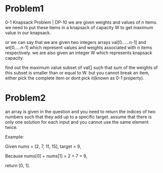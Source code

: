 # Problem1
0-1 Knapsack Problem | DP-10
we are given weights and values of n items. we need to put these items in a knapsack of capacity W to get maximum value in our knapsack.

or we can say that we are given two integers arrays val[0......n-1] and wt[0.....n-1] which represent values and weights associated with n items respectively. we are also given an integer W  which represents knapsack capacity.

find out the maximum value subset of val[] such that sum of the weights of this subset is smaller than or equal to W. but you cannot break an item, either pick the complete item or dont pick it(known as 0-1 property).

# Problem2
an array is given in the question and you need to return the indices of two numbers such that they add up to a specific target. assume that there is only one solution for each input and you cannot use the same element twice. 

Example:

Given nums = [2, 7, 11, 15], target = 9,


Because nums[0] + nums[1] = 2 + 7 = 9,


return [0, 1].